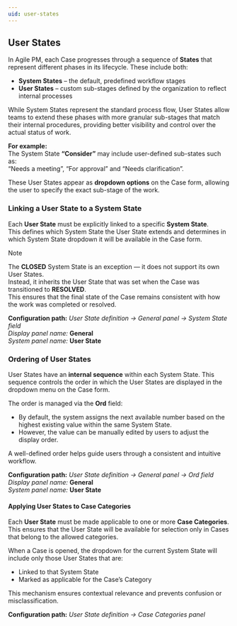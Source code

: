 ```yaml
---
uid: user-states
---
```


## User States

In Agile PM, each Case progresses through a sequence of **States** that represent different phases in its lifecycle. These include both:

- **System States** – the default, predefined workflow stages
- **User States** – custom sub-stages defined by the organization to reflect internal processes

While System States represent the standard process flow, User States allow teams to extend these phases with more granular sub-stages that match their internal procedures, providing better visibility and control over the actual status of work.

**For example:**  
The System State **“Consider”** may include user-defined sub-states such as:  
“Needs a meeting”, “For approval” and “Needs clarification”.

These User States appear as **dropdown options** on the Case form, allowing the user to specify the exact sub-stage of the work.


### Linking a User State to a System State

Each **User State** must be explicitly linked to a specific **System State**.  
This defines which System State the User State extends and determines in which System State dropdown it will be available in the Case form.

> [!Note]
> The **CLOSED** System State is an exception — it does not support its own User States.  
> Instead, it inherits the User State that was set when the Case was transitioned to **RESOLVED**.  
> This ensures that the final state of the Case remains consistent with how the work was completed or resolved.

**Configuration path:** *User State definition → General panel → System State field*  
*Display panel name:* **General**  
*System panel name:* **User State**


### Ordering of User States

User States have an **internal sequence** within each System State. This sequence controls the order in which the User States are displayed in the dropdown menu on the Case form.

The order is managed via the **Ord** field:

- By default, the system assigns the next available number based on the highest existing value within the same System State.
- However, the value can be manually edited by users to adjust the display order.

A well-defined order helps guide users through a consistent and intuitive workflow.

**Configuration path:** *User State definition → General panel → Ord field*  
*Display panel name:* **General**  
*System panel name:* **User State**


#### Applying User States to Case Categories

Each **User State** must be made applicable to one or more **Case Categories**.  
This ensures that the User State will be available for selection only in Cases that belong to the allowed categories.

When a Case is opened, the dropdown for the current System State will include only those User States that are:

- Linked to that System State  
- Marked as applicable for the Case’s Category

This mechanism ensures contextual relevance and prevents confusion or misclassification.

**Configuration path:** *User State definition → Case Categories panel*
